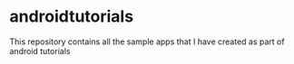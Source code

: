 # androidtutorials
This repository contains all the sample apps that I have created as part of android tutorials
